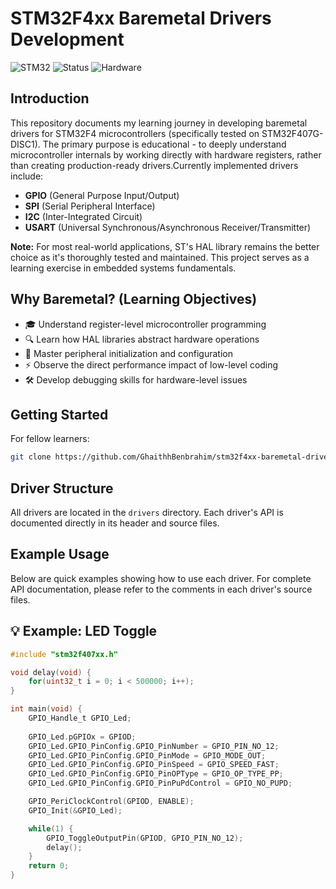 # STM32F4xx Baremetal Drivers Development

![STM32](https://img.shields.io/badge/STM32F4-Baremetal-03234B?logo=stmicroelectronics)
![Status](https://img.shields.io/badge/Status-Active_Development-yellow)
![Hardware](https://img.shields.io/badge/Board-STM32F4xx-blueviolet)

## Introduction

This repository documents my learning journey in developing baremetal drivers for STM32F4 microcontrollers (specifically tested on STM32F407G-DISC1). The primary purpose is educational - to deeply understand microcontroller internals by working directly with hardware registers, rather than creating production-ready drivers.Currently implemented drivers include:

- **GPIO** (General Purpose Input/Output)
- **SPI** (Serial Peripheral Interface)
- **I2C** (Inter-Integrated Circuit)
- **USART** (Universal Synchronous/Asynchronous Receiver/Transmitter)

**Note:** For most real-world applications, ST's HAL library remains the better choice as it's thoroughly tested and maintained. This project serves as a learning exercise in embedded systems fundamentals.

## Why Baremetal? (Learning Objectives)
- 🎓 Understand register-level microcontroller programming
- 🔍 Learn how HAL libraries abstract hardware operations
- 🧩 Master peripheral initialization and configuration
- ⚡ Observe the direct performance impact of low-level coding
- 🛠️ Develop debugging skills for hardware-level issues

## Getting Started
For fellow learners:
```bash
git clone https://github.com/GhaithhBenbrahim/stm32f4xx-baremetal-drivers.git
````

## Driver Structure

All drivers are located in the `drivers` directory. Each driver's API is documented directly in its header and source files.

## Example Usage

Below are quick examples showing how to use each driver. For complete API documentation, please refer to the comments in each driver's source files.


## 💡 Example: LED Toggle

```c
#include "stm32f407xx.h"

void delay(void) {
    for(uint32_t i = 0; i < 500000; i++);
}

int main(void) {
    GPIO_Handle_t GPIO_Led;
    
    GPIO_Led.pGPIOx = GPIOD;
    GPIO_Led.GPIO_PinConfig.GPIO_PinNumber = GPIO_PIN_NO_12;
    GPIO_Led.GPIO_PinConfig.GPIO_PinMode = GPIO_MODE_OUT;
    GPIO_Led.GPIO_PinConfig.GPIO_PinSpeed = GPIO_SPEED_FAST;
    GPIO_Led.GPIO_PinConfig.GPIO_PinOPType = GPIO_OP_TYPE_PP;
    GPIO_Led.GPIO_PinConfig.GPIO_PinPuPdControl = GPIO_NO_PUPD;

    GPIO_PeriClockControl(GPIOD, ENABLE);
    GPIO_Init(&GPIO_Led);

    while(1) {
        GPIO_ToggleOutputPin(GPIOD, GPIO_PIN_NO_12);
        delay();
    }
    return 0;
}
